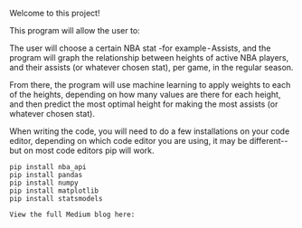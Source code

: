 Welcome to this project!

This program will allow the user to:

The user will choose a certain NBA stat -for example - Assists, and the program will graph the relationship between heights of active NBA players, and their assists (or whatever chosen stat), per game, in the regular season. 

From there, the program will use machine learning to apply weights to each of the heights, depending on how many values are there for each height, and then predict the most optimal height for making the most assists (or whatever chosen stat).

When writing the code, you will need to do a few installations on your code editor, depending on which code editor you are using, it may be different--but on most code editors pip will work.
```
pip install nba_api
pip install pandas
pip install numpy
pip install matplotlib
pip install statsmodels

View the full Medium blog here: 
